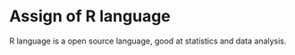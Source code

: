 # Assign of R language

R language is a open source language, good at statistics and data analysis.
